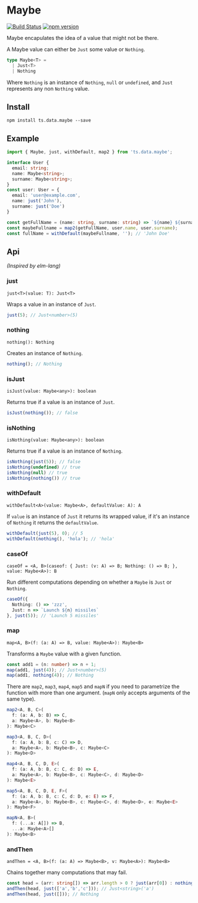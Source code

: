 # Maybe

[![Build Status](https://travis-ci.org/joanllenas/ts.data.maybe.svg?branch=master)](https://travis-ci.org/joanllenas/ts.data.maybe)
[![npm version](https://badge.fury.io/js/ts.data.maybe.svg)](https://badge.fury.io/js/ts.data.maybe)

Maybe encapulates the idea of a value that might not be there.

A Maybe value can either be `Just` some value or `Nothing`.

````ts
type Maybe<T> =
  | Just<T>
  | Nothing
````


Where `Nothing` is an instance of `Nothing`, `null` or `undefined`, and `Just` represents any non `Nothing` value.

## Install

````
npm install ts.data.maybe --save
````

## Example

````ts
import { Maybe, just, withDefault, map2 } from 'ts.data.maybe';

interface User {
  email: string;
  name: Maybe<string>;
  surname: Maybe<string>;
}
const user: User = {
  email: 'user@example.com',
  name: just('John'),
  surname: just('Doe')
}

const getFullName = (name: string, surname: string) => `${name} ${surname}`;
const maybeFullname = map2(getFullName, user.name, user.surname);
const fullName = withDefault(maybeFullname, ''); // 'John Doe'
````

## Api

_(Inspired by elm-lang)_

### just
`just<T>(value: T): Just<T>`

Wraps a value in an instance of `Just`.

````ts
just(5); // Just<number>(5)
````

### nothing
`nothing(): Nothing`

Creates an instance of `Nothing`.

````ts
nothing(); // Nothing
````

### isJust
`isJust(value: Maybe<any>): boolean`

Returns true if a value is an instance of `Just`.

````ts
isJust(nothing()); // false
````
### isNothing
`isNothing(value: Maybe<any>): boolean`

Returns true if a value is an instance of `Nothing`.

````ts
isNothing(just(5)); // false
isNothing(undefined) // true
isNothing(null) // true
isNothing(nothing()) // true
````

### withDefault
`withDefault<A>(value: Maybe<A>, defaultValue: A): A`

If `value` is an instance of `Just` it returns its wrapped value, if it's an instance of `Nothing` it returns the `defaultValue`.

````ts
withDefault(just(5), 0); // 5
withDefault(nothing(), 'hola'); // 'hola'
````

### caseOf
`caseOf = <A, B>(caseof: {
  Just: (v: A) => B;
  Nothing: () => B;
}, value: Maybe<A>): B`

Run different computations depending on whether a `Maybe` is `Just` or `Nothing`.

````ts
caseOf({
  Nothing: () => 'zzz',
  Just: n => `Launch ${n} missiles`
}, just(5)); // 'Launch 5 missiles'
````

### map
`map<A, B>(f: (a: A) => B, value: Maybe<A>): Maybe<B>`

Transforms a `Maybe` value with a given function.

````ts
const add1 = (n: number) => n + 1;
map(add1, just(4)); // Just<number>(5)
map(add1, nothing(4)); // Nothing
````

There are `map2`, `map3`, `map4`, `map5` and `mapN` if you need to parametrize the function with more than one argument. (`mapN` only accepts arguments of the same type).

````ts
map2<A, B, C>(
  f: (a: A, b: B) => C, 
  a: Maybe<A>, b: Maybe<B>
): Maybe<C>
````

````ts
map3<A, B, C, D>(
  f: (a: A, b: B, c: C) => D, 
  a: Maybe<A>, b: Maybe<B>, c: Maybe<C>
): Maybe<D>
````

````ts
map4<A, B, C, D, E>(
  f: (a: A, b: B, c: C, d: D) => E, 
  a: Maybe<A>, b: Maybe<B>, c: Maybe<C>, d: Maybe<D>
): Maybe<E>
````

````ts
map5<A, B, C, D, E, F>(
  f: (a: A, b: B, c: C, d: D, e: E) => F, 
  a: Maybe<A>, b: Maybe<B>, c: Maybe<C>, d: Maybe<D>, e: Maybe<E>
): Maybe<F>
````

````ts
mapN<A, B>(
  f: (...a: A[]) => B, 
  ...a: Maybe<A>[]
): Maybe<B>
````

### andThen
`andThen = <A, B>(f: (a: A) => Maybe<B>, v: Maybe<A>): Maybe<B>`

Chains together many computations that may fail.

````ts
const head = (arr: string[]) => arr.length > 0 ? just(arr[0]) : nothing();
andThen(head, just(['a','b','c'])); // Just<string>('a')
andThen(head, just([])); // Nothing
````
